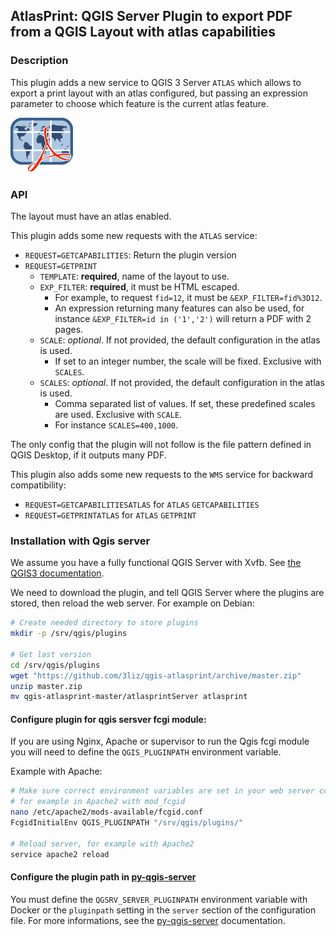 ## AtlasPrint: QGIS Server Plugin to export PDF from a QGIS Layout with atlas capabilities

### Description

This plugin adds a new service to QGIS 3 Server `ATLAS` which
allows to export a print layout with an atlas configured, but passing
an expression parameter to choose which feature is the current atlas feature.

![Logo of the plugin](atlasprintServer/icon.png)

### API

The layout must have an atlas enabled.

This plugin adds some new requests with the `ATLAS` service:
* `REQUEST=GETCAPABILITIES`: Return the plugin version
* `REQUEST=GETPRINT`
  * `TEMPLATE`: **required**, name of the layout to use.
  * `EXP_FILTER`: **required**, it must be HTML escaped.
    * For example, to request `fid=12`, it must be `&EXP_FILTER=fid%3D12`.
    * An expression returning many features can also be used, for instance `&EXP_FILTER=id in ('1','2')` will return a PDF with 2 pages.
  * `SCALE`: *optional*. If not provided, the default configuration in the atlas is used.
    * If set to an integer number, the scale will be fixed. Exclusive with `SCALES`.
  * `SCALES`: *optional*. If not provided, the default configuration in the atlas is used.
    * Comma separated list of values. If set, these predefined scales are used. Exclusive with `SCALE`.
    * For instance `SCALES=400,1000`.

The only config that the plugin will not follow is the file pattern defined in QGIS Desktop, if it outputs many PDF.

This plugin also adds some new requests to the `WMS` service for backward compatibility:
* `REQUEST=GETCAPABILITIESATLAS` for `ATLAS` `GETCAPABILITIES`
* `REQUEST=GETPRINTATLAS` for `ATLAS` `GETPRINT`

### Installation with Qgis server

We assume you have a fully functional QGIS Server with Xvfb.
See [the QGIS3 documentation](https://docs.qgis.org/3.4/en/docs/user_manual/working_with_ogc/server/index.html).

We need to download the plugin, and tell QGIS Server where the plugins are
stored, then reload the web server.
For example on Debian:

```bash
# Create needed directory to store plugins
mkdir -p /srv/qgis/plugins

# Get last version
cd /srv/qgis/plugins
wget "https://github.com/3liz/qgis-atlasprint/archive/master.zip"
unzip master.zip
mv qgis-atlasprint-master/atlasprintServer atlasprint
```

#### Configure plugin for qgis sersver fcgi module:

If you are using Nginx, Apache or supervisor to run the Qgis fcgi module you will need
to define the `QGIS_PLUGINPATH` environment variable.

Example with Apache:

```bash
# Make sure correct environment variables are set in your web server configuration
# for example in Apache2 with mod_fcgid
nano /etc/apache2/mods-available/fcgid.conf
FcgidInitialEnv QGIS_PLUGINPATH "/srv/qgis/plugins/"

# Reload server, for example with Apache2
service apache2 reload
```

#### Configure the plugin path in  [py-qgis-server](https://github.com/3liz/py-qgis-server)

You must define the `QGSRV_SERVER_PLUGINPATH` environment variable with Docker or the `pluginpath` setting
in the `server` section of the configuration file.
For more informations, see the [py-qgis-server](https://github.com/3liz/py-qgis-server/blob/master/README.md) documentation.


